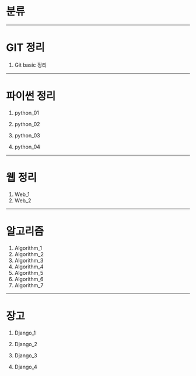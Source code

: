 # 분류

---

# GIT 정리

1. Git basic 정리

---

# 파이썬 정리

1. python_01

2. python_02

3. python_03

4. python_04

---

# 웹 정리

1. Web_1
2. Web_2

---

# 알고리즘

1. Algorithm_1
2. Algorithm_2
3. Algorithm_3
4. Algorithm_4
5. Algorithm_5
6. Algorithm_6
7. Algorithm_7

---

# 장고

1. Django_1

2. Django_2

3. Django_3

4. Django_4
